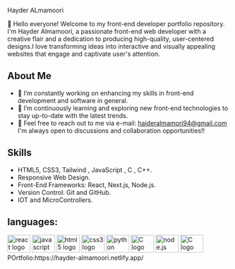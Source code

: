 Hayder ALmamoori

👋 Hello everyone! Welcome to my front-end developer portfolio repository. I'm Hayder Almamoori, a passionate front-end web developer with a creative flair and a dedication to producing high-quality, user-centered designs.I love transforming ideas into interactive and visually appealing websites that engage and captivate user's attention.

## About Me

- 🔭 I’m constantly working on enhancing my skills in front-end development and software in general.
- 🌱 I’m continuously learning and exploring new front-end technologies to stay up-to-date with the latest trends.
- 💬 Feel free to reach out to me via e-mail: haideralmamori94@gmail.com I'm always open to discussions and collaboration opportunities!!

## Skills
- HTML5, CSS3, Tailwind , JavaScript , C , C++.
- Responsive Web Design.
- Front-End Frameworks: React, Next.js, Node.js.
- Version Control: Git and GitHub.
- IOT and MicroControllers.

## languages:
<div align="left">
  <img src="https://cdn.jsdelivr.net/gh/devicons/devicon/icons/react/react-original.svg" height="40" width="52" alt="react logo"  />
  <img src="https://cdn.jsdelivr.net/gh/devicons/devicon/icons/javascript/javascript-original.svg" height="40" width="52" alt="javascript logo"  />
  <img src="https://cdn.jsdelivr.net/gh/devicons/devicon/icons/html5/html5-original.svg" height="40" width="52" alt="html5 logo"  />
  <img src="https://cdn.jsdelivr.net/gh/devicons/devicon/icons/css3/css3-original.svg" height="40" width="52" alt="css3 logo"  />
  <img src="https://cdn.jsdelivr.net/gh/devicons/devicon/icons/python/python-original.svg" height="40" width="52" alt="python logo"  />
  <img src="https://icongr.am/devicon/c-original.svg" height="40" width="52" alt="C logo"  />
  <img src="https://icongr.am/devicon/nodejs-original-wordmark.svg" height="40" width="52" alt="node.js logo"  />
  <img src="https://icongr.am/devicon/jquery-original-wordmark.svg" height="40" width="52" alt="C logo"  />

</div>
 POrtfolio:https://hayder-almamoori.netlify.app/
